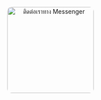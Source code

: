 <!-- This is a link to Messenger with a button that uses an image from a repository. -->
<p align="center">
  <a href="https://m.me/kurukit">
    <img src="https://raw.githubusercontent.com/kantklao4-sketch/Nangphraya-khaokhong/main/angphray;a.jpg" alt="ติดต่อเราทาง Messenger" width="200px" style="border-radius: 10px;">
  </a>
</p>
